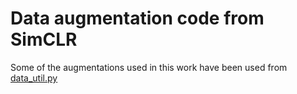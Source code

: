 # Data augmentation code from SimCLR

Some of the augmentations used in this work have been used from [data_util.py](https://github.com/shikhartuli/cnn_txf_bias/blob/main/simclr/data_util.py)
